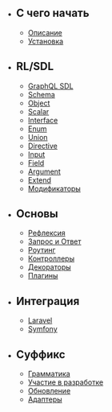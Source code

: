 - ## С чего начать
    - [Описание](/README)
    - [Установка](/installation)
- ## RL/SDL
    - [GraphQL SDL](/sdl)
    - [Schema](/sdl/schema)
    - [Object](/sdl/object)
    - [Scalar](/sdl/scalar)
    - [Interface](/sdl/interface)
    - [Enum](/sdl/enum)
    - [Union](/sdl/union)
    - [Directive](/sdl/directive)
    - [Input](/sdl/input)
    - [Field](/sdl/field)
    - [Argument](/sdl/argument)
    - [Extend](/sdl/extend)
    - [Модификаторы](/sdl/modifiers)
- ## Основы
    - [Рефлексия](/reflection)
    - [Запрос и Ответ](/http)
    - [Роутинг](/routes)
    - [Контроллеры](/controllers)
    - [Декораторы](/decorators)
    - [Плагины](/plugins)
- ## Интеграция
    - [Laravel](/laravel)
    - [Symfony](/symfony)
- ## Суффикс
    - [Грамматика](/grammar)
    - [Участие в разработке](/contributions)
    - [Обновление](/upgrade)
    - [Адаптеры](/adapters)
